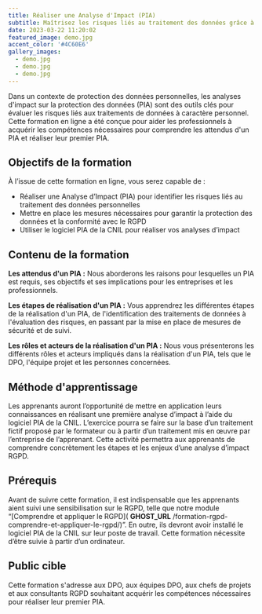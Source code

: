 ```yaml
---
title: Réaliser une Analyse d'Impact (PIA)
subtitle: Maîtrisez les risques liés au traitement des données grâce à notre formation en ligne. Apprenez à réaliser une Analyse d’Impact (PIA) pour identifier les risques et mettre en place les mesures nécessaires pour garantir la conformité de votre entreprise avec le RGPD.
date: 2023-03-22 11:20:02
featured_image: demo.jpg
accent_color: '#4C60E6'
gallery_images:
  - demo.jpg
  - demo.jpg
  - demo.jpg
---
```


Dans un contexte de protection des données personnelles, les analyses d'impact sur la protection des données (PIA) sont des outils clés pour évaluer les risques liés aux traitements de données à caractère personnel. Cette formation en ligne a été conçue pour aider les professionnels à acquérir les compétences nécessaires pour comprendre les attendus d'un PIA et réaliser leur premier PIA.

## Objectifs de la formation

À l’issue de cette formation en ligne, vous serez capable de :

- Réaliser une Analyse d’Impact (PIA) pour identifier les risques liés au traitement des données personnelles
- Mettre en place les mesures nécessaires pour garantir la protection des données et la conformité avec le RGPD
- Utiliser le logiciel PIA de la CNIL pour réaliser vos analyses d’impact

## Contenu de la formation

**Les attendus d'un PIA :** Nous aborderons les raisons pour lesquelles un PIA est requis, ses objectifs et ses implications pour les entreprises et les professionnels.

**Les étapes de réalisation d'un PIA :** Vous apprendrez les différentes étapes de la réalisation d'un PIA, de l'identification des traitements de données à l'évaluation des risques, en passant par la mise en place de mesures de sécurité et de suivi.

**Les rôles et acteurs de la réalisation d'un PIA :** Nous vous présenterons les différents rôles et acteurs impliqués dans la réalisation d'un PIA, tels que le DPO, l'équipe projet et les personnes concernées.

## Méthode d'apprentissage

Les apprenants auront l’opportunité de mettre en application leurs connaissances en réalisant une première analyse d’impact à l’aide du logiciel PIA de la CNIL. L’exercice pourra se faire sur la base d’un traitement fictif proposé par le formateur ou à partir d’un traitement mis en œuvre par l’entreprise de l’apprenant. Cette activité permettra aux apprenants de comprendre concrètement les étapes et les enjeux d’une analyse d’impact RGPD.

## Prérequis

Avant de suivre cette formation, il est indispensable que les apprenants aient suivi une sensibilisation sur le RGPD, telle que notre module “[Comprendre et appliquer le RGPD]( __GHOST_URL__ /formation-rgpd-comprendre-et-appliquer-le-rgpd/)”. En outre, ils devront avoir installé le logiciel PIA de la CNIL sur leur poste de travail. Cette formation nécessite d’être suivie à partir d’un ordinateur.

## Public cible

Cette formation s'adresse aux DPO, aux équipes DPO, aux chefs de projets et aux consultants RGPD souhaitant acquérir les compétences nécessaires pour réaliser leur premier PIA.

